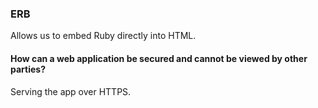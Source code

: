 ### ERB
Allows us to embed Ruby directly into HTML.


#### How can a web application be secured and cannot be viewed by other parties?
Serving the app over HTTPS.

